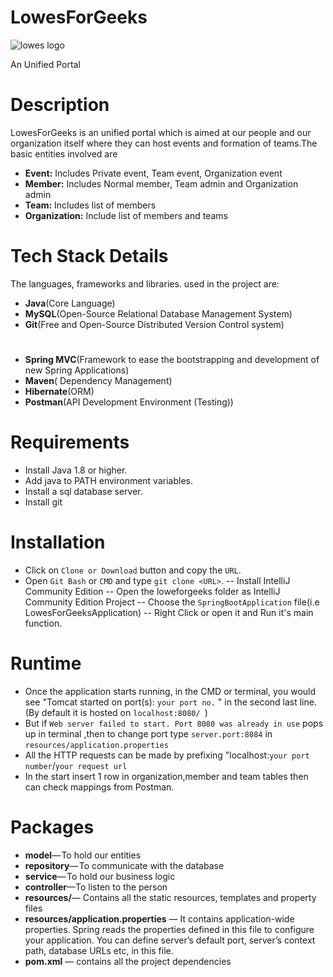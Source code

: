 # LowesForGeeks
![lowes logo](https://user-images.githubusercontent.com/37938543/82596514-09976200-9bc5-11ea-9757-c66324b679c9.png)

An Unified Portal

# Description

LowesForGeeks is an unified portal which is aimed at our people and our organization itself where they can host events and formation of teams.The basic entities 
involved are
- **Event:** Includes Private event, Team event, Organization event
- **Member:** Includes Normal member, Team admin and Organization admin
- **Team:** Includes list of members
- **Organization:** Include list of members and teams

# Tech Stack Details
The languages, frameworks and libraries. used in the project are:
- **Java**(Core Language)
- **MySQL**(Open-Source Relational Database Management System)
- **Git**(Free and Open-Source Distributed Version Control system)
#
- **Spring MVC**(Framework to ease the bootstrapping and development of new Spring Applications)
- **Maven**( Dependency Management)
- **Hibernate**(ORM)
- **Postman**(API Development Environment (Testing))

# Requirements
- Install Java 1.8 or higher.
- Add java to PATH environment variables.
- Install a sql database server.
- Install git

# Installation

- Click on `Clone or Download` button and copy the `URL`.
- Open `Git Bash` or `CMD` and type `git clone <URL>`.
-- Install IntelliJ Community Edition
-- Open the loweforgeeks folder as IntelliJ Community Edition Project
-- Choose the `SpringBootApplication` file(i.e LowesForGeeksApplication)
-- Right Click or open it and Run it's main function.

# Runtime
- Once the application starts running, in the CMD or terminal, you would see "Tomcat started on port(s): `your port no.` " in the second  last line.(By default 
   it is hosted on `localhost:8080/ `)
- But if `Web server failed to start. Port 8080 was already in use` pops up in terminal ,then to change port type `server.port:8084` in 
`resources/application.properties`
- All the HTTP requests can be made by prefixing "localhost:`your port number`/`your request url`
- In the start insert 1 row in organization,member and team tables then can check mappings from Postman.

# Packages
- **model**— To hold our entities
- **repository**— To communicate with the database
- **service**— To hold our business logic
- **controller**—To listen to the person
- **resources/**— Contains all the static resources, templates and property files
- **resources/application.properties** — It contains application-wide properties. Spring reads the properties defined in this file to configure your application. 
You can define server’s default port, server’s context path, database URLs etc, in this file.
- **pom.xml** — contains all the project dependencies


